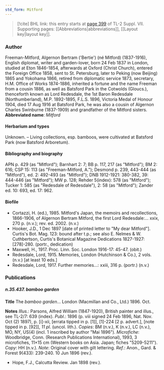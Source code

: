 ```yaml
---
std_form: Mitford
---
```


> [!cite] BHL link: this entry starts at [page 399](https://www.biodiversitylibrary.org/page/33259903) of TL-2 Suppl. VII.
> Supporting pages: [[Abbreviations|abbreviations]], [[Layout key|layout key]].

### Author

Freeman-Mitford, Algernon Bertram ('Bertie') (né Mitford) (1837-1916), English diplomat, writer and garden-lover, born 24 Feb 1837 in London, studied at Eton 1846-1854, afterwards at Oxford (Christ Church), entered the Foreign Office 1858, sent to St. Petersburg, later to Peking (now Beijing) 1865 and Yokohama 1866, retired from diplomatic service 1873, secretary, H.M. Office of Works 1874-1886, inherited a fortune and the name Freeman from a cousin 1886, as well as Batsford Park in the Cotwolds (Gloucs.), thenceforth known as Lord Redesdale, the 1st Baron Redesdale (Northumberland), M.P. 1892-1895, F.L.S. 1896, Victoria Medal of Honour 1904, died 17 Aug 1916 at Batsford Park, he was also a cousin of Algernon Charles Swinburne (1837-1909) and grandfather of the Mitford sisters. 
**Abbreviated name**: *Mitford*

#### Herbarium and types

Unknown. – Living collections, esp. bamboos, were cultivated at Batsford Park (now Batsford Arboretum).

#### Bibliography and biography

APN p. 429 (as "Mitford"); Barnhart 2: 7; BB p. 117, 217 (as "Mitford"); BM 2: 616; CSP 15: 113 (as "Freeman-Mitford, A."); Desmond p. 239, 443-444 (as "Mitford"), ed. 2: 492-493 (as "Mitford"); DNB 1912-1921: 380-382, 39: 444-446 (as "Mitford"); MW p. 128; Rehder 5(index): 578 (as "Mitford"); Tucker 1: 585 (as "Redesdale of Redesdale"), 2: 58 (as "Mitford"); Zander ed. 10: 693, ed. 17: 962.

#### Biofile

- Cortazzi, H. (ed.), 1985. Mitford's Japan, the memoirs and recollections, 1866-1906, of Algernon Bertram Mitford, the first Lord Redesdale:... xxix, 270 p. (n.v.); rev. ed. 2002. (n.v.)
- Hooker, J.D., 1 Dec 1897 \[date of printed letter to "My dear Mitford"\]. Curtis's Bot. Mag. 123: bound after t.p.; see also E. Nelmes & W. Cuthbertson, Curtis's Botanical Magazine Dedications 1827-1927: \[278\]-280. (portr., dedication)
- Maxwell, H., 1917. Proc. Linn. Soc. London 1916-17: 45-47. (obit.)
- Redesdale, Lord, 1915. Memories, London (Hutchinson & Co.), 2 vols. (n.v.) \[at least 10 eds.\]
- Redesdale, Lord, 1917. Further memories...: xxiii, 316 p. (portr.) (n.v.)

### Publications

##### n.35.437. bamboo garden

**Title**
The *bamboo garden*... London (Macmillan and Co., Ltd.) 1896. Oct.

**Notes**
*Illus*.: Parsons, Alfred William (1847-1920), British painter and illus., see TL-2/7: 639 (index).
*Publ*.: 1896 (p. viii signed 24 Feb 1896, Nat. Nov. Oct (2) 1897), p. \[i\]-xii, \[errata tipped in p. \[1\]\], \[1\]-224 \[2 p. advert.\], \[note tipped in p. \[92\]\], *11 pl*. (uncol. lith.). *Copies*: BM (n.v.), K (n.v.), LC (n.v.), MO, NY, US(4) (incl. 1 inscribed by author "Mai 1896"). *Microfiche*: Woodbridge, Conn. (Research Publications International), 1993, 3 microfiches, 11×15 cm (Western books on Asia. Japan; fiches "5209-5211"). *Copy*: HH (n.v.).
*Note*: Original cover with gilt lettering.
*Ref*.: Anon., Gard. & Forest 9(433): 239-240. 10 Jun 1896 (rev.).
- Hope, F.J., Calcutta Review. Jan 1898 (rev.).

